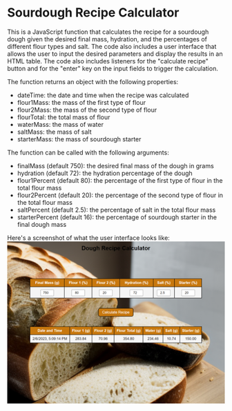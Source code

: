 # Sourdough Recipe Calculator

This is a JavaScript function that calculates the recipe for a sourdough dough given the desired final mass, hydration, and the percentages of different flour types and salt. The code also includes a user interface that allows the user to input the desired parameters and display the results in an HTML table. The code also includes listeners for the "calculate recipe" button and for the "enter" key on the input fields to trigger the calculation.

The function returns an object with the following properties:
- dateTime: the date and time when the recipe was calculated
- flour1Mass: the mass of the first type of flour
- flour2Mass: the mass of the second type of flour
- flourTotal: the total mass of flour
- waterMass: the mass of water
- saltMass: the mass of salt
- starterMass: the mass of sourdough starter

The function can be called with the following arguments:
- finalMass (default 750): the desired final mass of the dough in grams
- hydration (default 72): the hydration percentage of the dough
- flour1Percent (default 80): the percentage of the first type of flour in the total flour mass
- flour2Percent (default 20): the percentage of the second type of flour in the total flour mass
- saltPercent (default 2.5): the percentage of salt in the total flour mass
- starterPercent (default 16): the percentage of sourdough starter in the final dough mass

Here's a screenshot of what the user interface looks like:
![Screenshot of the user interface](./Screenshot.png)

